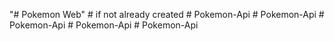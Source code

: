 "# Pokemon Web"    # if not already created
#   P o k e m o n - A p i  
 #   P o k e m o n - A p i  
 #   P o k e m o n - A p i  
 #   P o k e m o n - A p i  
 #   P o k e m o n - A p i  
 
